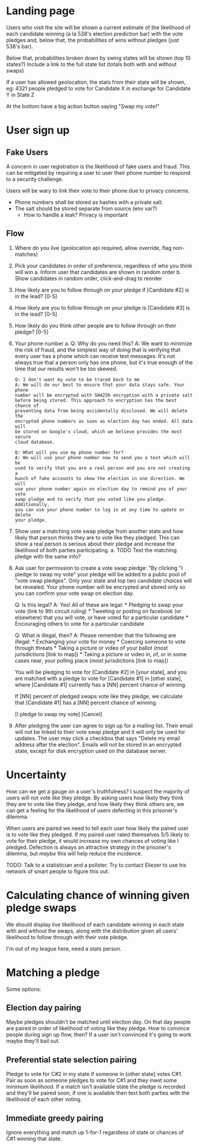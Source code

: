 # Landing page

Users who visit the site will be shown a current estimate of the likelihood of
each candidate winning (a la 538's election prediction bar) with the vote pledges
and, below that, the probabilities of wins without pledges (just 538's bar).

Below that, probabilities broken down by swing states will be shown (top 10 states?)
Include a link to the full state list (totals both with and without swaps)

If a user has allowed geolocation, the stats from their state will be shown, eg:
4321 people pledged to vote for Candidate X in exchange for Candidate Y in State Z

At the bottom have a big action button saying "Swap my vote!"

# User sign up

## Fake Users

A concern in user registration is the likelihood of fake users and fraud. This
can be mitigated by requiring a user to user their phone number to respond to
a security challenge.

Users will be wary to link their vote to their phone due to privacy concerns.

* Phone numbers shall be stored as hashes with a private salt.
* The salt should be stored separate from source (env var?)
  * How to handle a leak? Privacy is important

## Flow

1. Where do you live (geolocation api required, allow override, flag non-matches)
2. Pick your candidates in order of preference, regardless of who you *think* will win
    a. Inform user that candidates are shown in random order
    b. Show candidates in random order, click-and-drag to reorder
3. How likely are you to follow through on your pledge if [Candidate #2] is in the lead? [0-5]
4. How likely are you to follow through on your pledge is [Candidate #3] is in the lead? [0-5]
5. How likely do you think other people are to follow through on their pledge? [0-5]
6. Your phone number 
    a. Q: Why do you need this?
       A: We want to minimize the risk of fraud, and the simplest way of doing
       that is verifying that every user has a phone which can receive text
       messages. It's not always true that a person only has one phone, but it's
       true enough of the time that our results won't be too skewed.

       Q: I don't want my vote to be traced back to me
       A: We will do our best to ensure that your data stays safe. Your phone
       number will be encrypted with SHA256 encryption with a private salt
       before being stored. This approach to encryption has the best chance of
       preventing data from being accidentally disclosed. We will delete the
       encrypted phone numbers as soon as election day has ended. All data will
       be stored on Google's cloud, which we believe provides the most secure
       cloud database.

       Q: What will you use my phone number for?
       A: We will use your phone number now to send you a text which will be
       used to verify that you are a real person and you are not creating a
       bunch of fake accounts to skew the election in one direction. We will
       use your phone number again on election day to remind you of your vote
       swap pledge and to verify that you voted like you pledge. Additionally,
       you can use your phone number to log in at any time to update or delete
       your pledge.
7. Show user a matching vote swap pledge from another state and how likely that
person thinks they are to vote like they pledged. This can show a real person
is serious about their pledge and increase the likelihood of both parties
participating. 
    a. TODO Text the matching pledge with the same info?
8. Ask user for permission to create a vote swap pledge:
    "By clicking "I pledge to swap my vote" your pledge will be added to a
    public pool of "vote swap pledges". Only your state and top two candidate
    choices will be revealed. Your phone number will be encrypted and stored 
    only so you can confirm your vote swap on election day.

    Q: Is this legal?
    A: Yes! All of these are legal:
       * Pledging to swap your vote (link to 9th circuit ruling)
       * Tweeting or posting on facebook (or elsewhere) that you will vote, or have voted for a particular candidate
       * Encouraging others to vote for a particular candidate
    
    Q: What *is* illegal, then?
    A: Please remember that the following are illegal:
       * Exchanging your vote for money
       * Coercing someone to vote through threats
       * Taking a picture or video of your ballot (most jurisdictions [link to map])
       * Taking a picture or video in, of, or in some cases near, your polling place (most jurisdictions [link to map])

    You will be pledging to vote for [Candidate #2] in [your state], and you are
    matched with a pledge to vote for [Candidate #1] in [other state], where
    [Candidate #1] currently has a [NN] percent chance of winning.
    
    If [NN] percent of pledged swaps vote like they pledge, we calculate that
    [Candidate #1] has a [NN] percent chance of winning.

    [I pledge to swap my vote] [Cancel]
9. After pledging the user can agree to sign up for a mailing list. Their email
will not be linked to their vote swap pledge and it will only be used for
updates. The user may click a checkbox that says "Delete my email address after
the election". Emails will not be stored in an encrypted state, except for
disk encryption used on the database server.

# Uncertainty

How can we get a gauge on a user's truthfulness? I suspect the majority of
users will not vote like they pledge. By asking users how likely they think
they are to vote like they pledge, and how likely they think others are, we
can get a feeling for the likelihood of users defecting in this prisoner's
dilemma.

When users are paired we need to tell each user how likely the paired user is
to vote like they pledged. If my paired user rated themselves 5/5 likely to vote
for their pledge, it would increase my own chances of voting like I pledged.
Defection is always an attractive strategy in the prisoner's dilemma, but
*maybe* this will help reduce the incidence.

TODO: Talk to a statistician and a pollster. Try to contact Eliezer to use his
network of smart people to figure this out.

# Calculating chance of winning given pledge swaps

We should display live likelihood of each candidate winning in each state with
and without the swaps, along with the distribution given all users' likelihood
to follow through with their vote pledge.

I'm out of my league here, need a stats person.

# Matching a pledge

Some options:

## Election day pairing

Maybe pledges shouldn't be matched until election day. On that day people
are paired in order of likelihood of voting like they pledge. How to convince
people during sign up flow, then? If a user isn't convinced it's going to work
maybe they'll bail out.

## Preferential state selection pairing

Pledge to vote for C#2 in my state if someone in [other state] votes C#1. Pair
as soon as someone pledges to vote for C#1 and they meet some minimum
likelihood. If a match isn't available state the pledge is recorded and they'll
be paired soon, if one is available then text both parties with the likelihood
of each other voting.

## Immediate greedy pairing

Ignore everything and match up 1-for-1 regardless of state or chances of C#1
winning that state.

